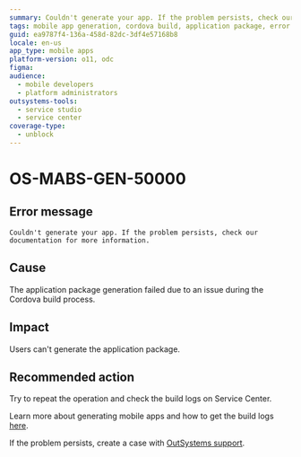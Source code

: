 ```yaml
---
summary: Couldn't generate your app. If the problem persists, check our documentation for more information.
tags: mobile app generation, cordova build, application package, error handling, support
guid: ea9787f4-136a-458d-82dc-3df4e57168b8
locale: en-us
app_type: mobile apps
platform-version: o11, odc
figma:
audience:
  - mobile developers
  - platform administrators
outsystems-tools:
  - service studio
  - service center
coverage-type:
  - unblock
---
```


# OS-MABS-GEN-50000

## Error message

`Couldn't generate your app. If the problem persists, check our documentation for more information.`

## Cause

The application package generation failed due to an issue during the Cordova build process.

## Impact

Users can't generate the application package.

## Recommended action

Try to repeat the operation and check the build logs on Service Center.

Learn more about generating mobile apps and how to get the build logs [here](https://success.outsystems.com/Documentation/11/Delivering_Mobile_Apps/Generate_and_Distribute_Your_Mobile_App#download-mobile-app-build-logs).

If the problem persists, create a case with [OutSystems support](https://www.outsystems.com/support/portal/open-support-case?ErrorCode=OS-MABS-GEN-50000).
